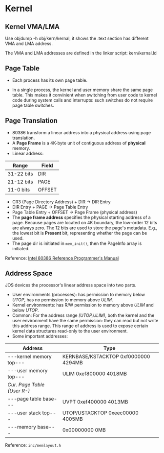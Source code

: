 # Kernel

## Kernel VMA/LMA

Use objdump -h obj/kern/kernal, it shows the .text section has different VMA and
LMA address.

The VMA and LMA addresses are defined in the linker script: kern/kernal.ld

## Page Table

- Each process has its own page table.

- In a single process, the kernel and user memory share the same page table.
  This makes it convinient when switching from user code to kernel code during
  system calls and interrupts: such switches do not require page table switches.

## Page Translation

- 80386 transform a linear address into a physical address using page
  translation.
- A **Page Frame** is a 4K-byte unit of contiguous address of **physical**
  memory.
- Linear address:

| Range | Field |
|-------|-------|
| 31-22 bits | DIR |
| 21-12 bits | PAGE |
| 11-0  bits | OFFSET |

- CR3 (Page Directory Address) + DIR -> DIR Entry
- DIR Entry + PAGE -> Page Table Entry
- Page Table Entry + OFFSET -> Page Frame (physical address)
- The **page frame address** specifies the physical starting address of a page.
  Because pages are located on 4K boundary, the low-order 12 bits are always
  zero. The 12 bits are used to store the page's metadata. E.g., the lowest bit
  is **Present** bit, representing whether the page can be used.
- The page dir is initiated in ```mem_init()```, then the PageInfo array is
  initiated.

Reference: [Intel 80386 Reference Programmer's Manual](https://pdos.csail.mit.edu/6.828/2016/readings/i386/s05_02.htm)

## Address Space

JOS devices the processor's linear address space into two parts.
- User environments (processes): has permission to memory below *UTOP*, has no
  permission to memory above *ULIM*.
- Kernel environments: has R/W permission to memory above *ULIM* and below
  *UTOP*.
- Common: For the address range *[UTOP,ULIM)*, both the kernel and the user
  environment have the same permission: they can read but not write this address
  range. This range of address is used to expose certain kernel data structures
  read-only to the user environment.
- Some important addresses:

| Address | Type |
|---------|------|
| ---kernel memory top--- | KERNBASE/KSTACKTOP 0xf0000000 4294MB |
| ---user memory top--- | ULIM 0xef800000 4018MB |
| *Cur. Page Table (User R-)* | |
| ---page table base--- | UVPT 0xef400000 4013MB |
| ---user stack top--- | UTOP/USTACKTOP 0xeec00000 4005MB |
| ---memory base--- | 0x00000000 0MB |

Reference: ```inc/memlayout.h``` 
